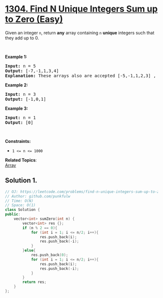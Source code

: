 # [1304. Find N Unique Integers Sum up to Zero (Easy)](https://leetcode.com/problems/find-n-unique-integers-sum-up-to-zero/)

<p>Given an integer <code>n</code>, return <strong>any</strong> array containing <code>n</code> <strong>unique</strong>&nbsp;integers such that they add up to 0.</p>

<p>&nbsp;</p>
<p><strong>Example 1:</strong></p>

<pre><strong>Input:</strong> n = 5
<strong>Output:</strong> [-7,-1,1,3,4]
<strong>Explanation:</strong> These arrays also are accepted [-5,-1,1,2,3] , [-3,-1,2,-2,4].
</pre>

<p><strong>Example 2:</strong></p>

<pre><strong>Input:</strong> n = 3
<strong>Output:</strong> [-1,0,1]
</pre>

<p><strong>Example 3:</strong></p>

<pre><strong>Input:</strong> n = 1
<strong>Output:</strong> [0]
</pre>

<p>&nbsp;</p>
<p><strong>Constraints:</strong></p>

<ul>
	<li><code>1 &lt;= n &lt;= 1000</code></li>
</ul>


**Related Topics**:  
[Array](https://leetcode.com/tag/array/)

## Solution 1.

```cpp
// OJ: https://leetcode.com/problems/find-n-unique-integers-sum-up-to-zero/
// Author: github.com/punkfulw
// Time: O(N)
// Space: O(1)
class Solution {
public:
    vector<int> sumZero(int n) {
        vector<int> res {};
        if (n % 2 == 0){
            for (int i = 1; i <= n/2; i++){
                res.push_back(i);
                res.push_back(-i);
            }
        }else{
            res.push_back(0);
            for (int i = 1; i <= n/2; i++){
                res.push_back(i);
                res.push_back(-i);
            }
        }
        return res;
    }
};
```
